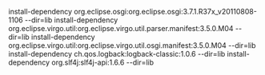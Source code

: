 



install-dependency org.eclipse.osgi:org.eclipse.osgi:3.7.1.R37x_v20110808-1106  --dir=lib
install-dependency org.eclipse.virgo.util:org.eclipse.virgo.util.parser.manifest:3.5.0.M04  --dir=lib
install-dependency org.eclipse.virgo.util:org.eclipse.virgo.util.osgi.manifest:3.5.0.M04  --dir=lib
install-dependency ch.qos.logback:logback-classic:1.0.6  --dir=lib
install-dependency org.slf4j:slf4j-api:1.6.6  --dir=lib

